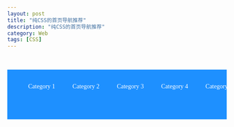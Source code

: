 ```yaml
---
layout: post
title: "纯CSS的首页导航推荐"
description: "纯CSS的首页导航推荐"
category: Web
tags: [CSS]
---
```

<pre>
<style type="text/css">
ul,  li{
  margin: 0; padding: 0; border: 0;
}

.navigation{
	width:600px;
	font-family: Verdana;
	background-color: #1e90ff;
	margin:0 auto;
	padding: 0;
	text-align: left;
	position:relative;
	z-index:5;
}

.navigation ul li:hover > ul {
	display: block;
}


.navigation ul {
	background: #1e90ff; 
	list-style: none;
	position: relative;
	display: inline-table;
}
.navigation ul li {
	float: left;
}
.navigation ul li:hover {
	background: #fff;
}
.navigation ul li:hover .primary_a {
	color: #1e90ff;
}

.navigation ul li a {
	display: block; padding: 15px 20px;
	color: #fff; text-decoration: none;
	font-size:14px;
}
			
		
.navigation ul ul {
	display:none;
	background: #fff; padding: 0;
	position: absolute; top: 95%;
	z-index:20;
}
.navigation ul ul li {
	background: #1e90ff; 
	color:#fff;
	float: none; 
	border-top: 1px dashed gray;
	position: relative;
	z-index:20;
}
.navigation ul ul li a {
	padding: 15px 18px;
	color: #fff; text-decoration: none;
	font-size:12px;
}	
.navigation ul ul li a:hover {
	background: #fff;
	color:#1e90ff;
}
		
</style>
<div class="navigation">
		<ul>
			<li><a class="primary_a" href="#">Category 1</a>
				<ul>
					<li><a href="#">Category 1_1</a></li>
					<li><a href="#">Category 1_2</a></li>
					<li><a href="#">Category 1_3</a></li>
					<li><a href="#">Category 1_4</a></li>
					<li><a href="#">Category 1_5</a></li>				
				</ul>
			</li>
			<li><a class="primary_a" href="#">Category 2</a>
				<ul>
					<li><a href="#">Category 2_1</a></li>
					<li><a href="#">Category 2_2</a></li>
					<li><a href="#">Category 2_3</a></li>
					<li><a href="#">Category 2_4</a></li>
					<li><a href="#">Category 2_5</a></li>	
				</ul>
			</li>
			<li><a class="primary_a" href="#">Category 3</a>
				<ul>
					<li><a href="#">Category 3_1</a></li>
					<li><a href="#">Category 3_2</a></li>
					<li><a href="#">Category 3_3</a></li>
				</ul>
			</li>
			<li><a class="primary_a" href="#">Category 4</a>
				<ul>
					<li><a href="#">Category 4_1</a></li>
					<li><a href="#">Category 4_2</a></li>
				</ul>
			</li>
			<li><a class="primary_a" href="#">Category 5</a>
				<ul>
					<li><a href="#">Category 5_1</a></li>
					<li><a href="#">Category 5_2</a></li>
					<li><a href="#">Category 5_3</a></li>
				</ul>
			</li>
		</ul>
</div>
</pre>
